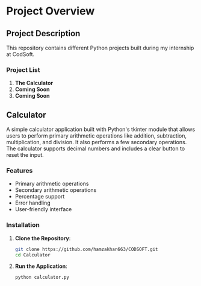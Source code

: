 # Project Overview

## Project Description

This repository contains different Python projects built during my internship at CodSoft.  

### Project List

1. **The Calculator**
2. **Coming Soon**
3. **Coming Soon**

## Calculator

A simple calculator application built with Python's tkinter module that allows users to perform primary arithmetic operations like addition, subtraction, multiplication, and division. It also performs a few secondary operations. The calculator supports decimal numbers and includes a clear button to reset the input.

### Features

- Primary arithmetic operations
- Secondary arithmetic operations
- Percentage support
- Error handling
- User-friendly interface

### Installation

1. **Clone the Repository**:
    ```sh
    git clone https://github.com/hamzakhan663/CODSOFT.git
    cd Calculator
    ```

2. **Run the Application**:
    ```sh
    python calculator.py
    ```
